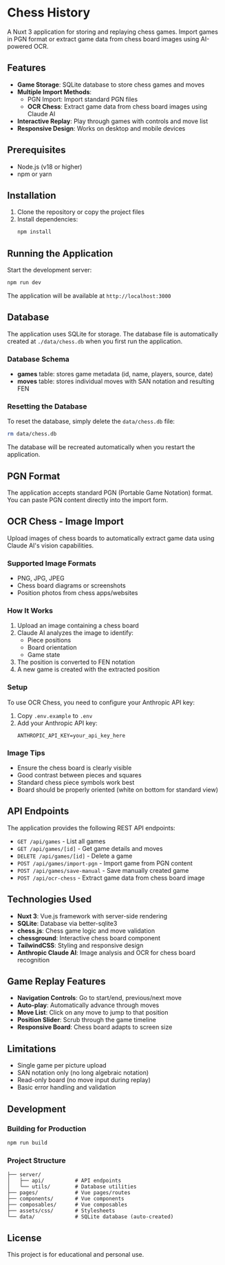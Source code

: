# Chess History

A Nuxt 3 application for storing and replaying chess games. Import games in PGN format or extract game data from chess board images using AI-powered OCR.

## Features

- **Game Storage**: SQLite database to store chess games and moves
- **Multiple Import Methods**:
  - PGN Import: Import standard PGN files
  - **OCR Chess**: Extract game data from chess board images using Claude AI
- **Interactive Replay**: Play through games with controls and move list
- **Responsive Design**: Works on desktop and mobile devices

## Prerequisites

- Node.js (v18 or higher)
- npm or yarn

## Installation

1. Clone the repository or copy the project files
2. Install dependencies:
   ```bash
   npm install
   ```

## Running the Application

Start the development server:

```bash
npm run dev
```

The application will be available at `http://localhost:3000`

## Database

The application uses SQLite for storage. The database file is automatically created at `./data/chess.db` when you first run the application.

### Database Schema

- **games** table: stores game metadata (id, name, players, source, date)
- **moves** table: stores individual moves with SAN notation and resulting FEN

### Resetting the Database

To reset the database, simply delete the `data/chess.db` file:

```bash
rm data/chess.db
```

The database will be recreated automatically when you restart the application.

## PGN Format

The application accepts standard PGN (Portable Game Notation) format. You can paste PGN content directly into the import form.

## OCR Chess - Image Import

Upload images of chess boards to automatically extract game data using Claude AI's vision capabilities.

### Supported Image Formats
- PNG, JPG, JPEG
- Chess board diagrams or screenshots
- Position photos from chess apps/websites

### How It Works
1. Upload an image containing a chess board
2. Claude AI analyzes the image to identify:
   - Piece positions
   - Board orientation
   - Game state
3. The position is converted to FEN notation
4. A new game is created with the extracted position

### Setup
To use OCR Chess, you need to configure your Anthropic API key:

1. Copy `.env.example` to `.env`
2. Add your Anthropic API key:
   ```
   ANTHROPIC_API_KEY=your_api_key_here
   ```

### Image Tips
- Ensure the chess board is clearly visible
- Good contrast between pieces and squares
- Standard chess piece symbols work best
- Board should be properly oriented (white on bottom for standard view)

## API Endpoints

The application provides the following REST API endpoints:

- `GET /api/games` - List all games
- `GET /api/games/[id]` - Get game details and moves
- `DELETE /api/games/[id]` - Delete a game
- `POST /api/games/import-pgn` - Import game from PGN content
- `POST /api/games/save-manual` - Save manually created game
- `POST /api/ocr-chess` - Extract game data from chess board image

## Technologies Used

- **Nuxt 3**: Vue.js framework with server-side rendering
- **SQLite**: Database via better-sqlite3
- **chess.js**: Chess game logic and move validation
- **chessground**: Interactive chess board component
- **TailwindCSS**: Styling and responsive design
- **Anthropic Claude AI**: Image analysis and OCR for chess board recognition

## Game Replay Features

- **Navigation Controls**: Go to start/end, previous/next move
- **Auto-play**: Automatically advance through moves
- **Move List**: Click on any move to jump to that position
- **Position Slider**: Scrub through the game timeline
- **Responsive Board**: Chess board adapts to screen size

## Limitations

- Single game per picture upload
- SAN notation only (no long algebraic notation)
- Read-only board (no move input during replay)
- Basic error handling and validation

## Development

### Building for Production

```bash
npm run build
```

### Project Structure

```
├── server/
│   ├── api/          # API endpoints
│   └── utils/        # Database utilities
├── pages/            # Vue pages/routes
├── components/       # Vue components
├── composables/      # Vue composables
├── assets/css/       # Stylesheets
└── data/             # SQLite database (auto-created)
```

## License

This project is for educational and personal use.
